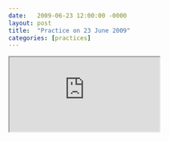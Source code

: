```yaml
---
date:   2009-06-23 12:00:00 -0000
layout: post
title:  "Practice on 23 June 2009"
categories: [practices]
---
```

<iframe src="https://www.youtube.com/embed/5XuiDrRpazc?rel=0" allowfullscreen="allowfullscreen"></iframe>

